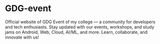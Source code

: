 # GDG-event
Official website of GDG Event  of my college — a community for developers and tech enthusiasts. Stay updated with our events, workshops, and study jams on Android, Web, Cloud, AI/ML, and more. Learn, collaborate, and innovate with us!
